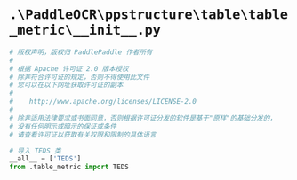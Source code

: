 # `.\PaddleOCR\ppstructure\table\table_metric\__init__.py`

```py
# 版权声明，版权归 PaddlePaddle 作者所有
#
# 根据 Apache 许可证 2.0 版本授权
# 除非符合许可证的规定，否则不得使用此文件
# 您可以在以下网址获取许可证的副本
#
#    http://www.apache.org/licenses/LICENSE-2.0
#
# 除非适用法律要求或书面同意，否则根据许可证分发的软件是基于"原样"的基础分发的，
# 没有任何明示或暗示的保证或条件
# 请查看许可证以获取有关权限和限制的具体语言

# 导入 TEDS 类
__all__ = ['TEDS']
from .table_metric import TEDS
```